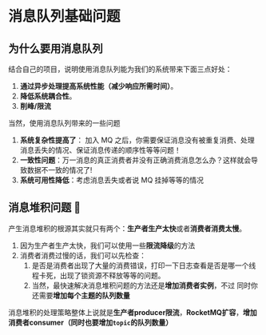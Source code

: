 # 消息队列基础问题

## 为什么要用消息队列

结合自己的项目，说明使用消息队列能为我们的系统带来下面三点好处：

1. **通过异步处理提高系统性能（减少响应所需时间）**。
2. **降低系统耦合性**。
3. **削峰/限流**

当然，使用消息队列带来的一些问题

1. **系统复杂性提高了**： 加入 MQ 之后，你需要保证消息没有被重复消费、处理消息丢失的情况、保证消息传递的顺序性等等问题！
2. **一致性问题**：万一消息的真正消费者并没有正确消费消息怎么办？这样就会导致数据不一致的情况了!
3. **系统可用性降低**：考虑消息丢失或者说 MQ 挂掉等等的情况

## 消息堆积问题 :tada:

产生消息堆积的根源其实就只有两个：**生产者生产太快**或者**消费者消费太慢**。

1. 因为生产者生产太快，我们可以使用一些**限流降级**的方法
2. 消费者消费过慢的话，我们可以先检查：
    1. 是否是消费者出现了大量的消费错误，打印一下日志查看是否是哪一个线程卡死，出现了锁资源不释放等等的问题。
    2. 当然，最快速解决消息堆积问题的方法还是**增加消费者实例**，不过 同时你还需要**增加每个主题的队列数量**

消息堆积的处理策略整体上说就是**生产者producer限流**，**RocketMQ扩容**，**增加消费者consumer（同时也要增加`topic`的队列数量）**



